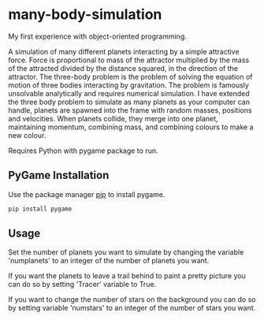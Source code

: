 # many-body-simulation
My first experience with object-oriented programming.

A simulation of many different planets interacting by a simple attractive force. Force is proportional to mass of the attractor multiplied by the mass of the attracted divided by the distance squared, in the direction of the attractor. The three-body problem is the problem of solving the equation of motion of three bodies interacting by gravitation. The problem is famously unsolvable analytically and requires numerical simulation. I have extended the three body problem to simulate as many planets as your computer can handle, planets are spawned into the frame with random masses, positions and velocities. When planets collide, they merge into one planet, maintaining momentum, combining mass, and combining colours to make a new colour.


Requires Python with pygame package to run. 

## PyGame Installation

Use the package manager [pip](https://pip.pypa.io/en/stable/) to install pygame.

```bash
pip install pygame
```
## Usage

Set the number of planets you want to simulate by changing the variable 'numplanets' to an integer of the number of planets you want. 

If you want the planets to leave a trail behind to paint a pretty picture you can do so by setting 'Tracer' variable to True.

If you want to change the number of stars on the background you can do so by setting variable 'numstars' to an integer of the number of stars you want.
